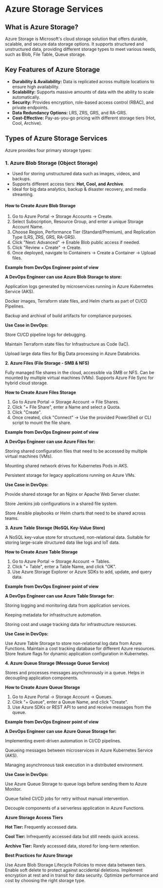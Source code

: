 # Azure Storage Services

## What is Azure Storage?
Azure Storage is Microsoft's cloud storage solution that offers durable, scalable, and secure data storage options. It supports structured and unstructured data, providing different storage types to meet various needs, such as Blob, File Table, Queue storage.

## Key Features of Azure Storage
- **Durability & Availability:** Data is replicated across multiple locations to ensure high availability.
- **Scalability:** Supports massive amounts of data with the ability to scale automatically.
- **Security:** Provides encryption, role-based access control (RBAC), and private endpoints.
- **Data Redundancy Options:** LRS, ZRS, GRS, and RA-GRS.
- **Cost-Effective:** Pay-as-you-go pricing with different storage tiers (Hot, Cool, Archive).

## Types of Azure Storage Services

Azure provides four primary storage types:

### 1. Azure Blob Storage (Object Storage)
- Used for storing unstructured data such as images, videos, and backups.
- Supports different access tiers: **Hot, Cool, and Archive**.
- Ideal for big data analytics, backup & disaster recovery, and media streaming.

#### How to Create Azure Blob Storage

1. Go to Azure Portal → Storage Accounts → Create.
2. Select Subscription, Resource Group, and enter a unique Storage Account Name.
3. Choose Region, Performance Tier (Standard/Premium), and Replication Type (LRS, ZRS, GRS, RA-GRS).
4. Click "Next: Advanced" → Enable Blob public access if needed.
5. Click "Review + Create" → Create.
6. Once deployed, navigate to Containers → Create a Container → Upload files.

**Example from DevOps Engineer point of view**

**A DevOps Engineer can use Azure Blob Storage to store:**

Application logs generated by microservices running in Azure Kubernetes Service (AKS).

Docker images, Terraform state files, and Helm charts as part of CI/CD Pipelines.

Backup and archival of build artifacts for compliance purposes.

**Use Case in DevOps:**

Store CI/CD pipeline logs for debugging.

Maintain Terraform state files for Infrastructure as Code (IaC).

Upload large data files for Big Data processing in Azure Databricks.

**2. Azure Files (File Storage - SMB & NFS)**

Fully managed file shares in the cloud, accessible via SMB or NFS.
Can be mounted by multiple virtual machines (VMs).
Supports Azure File Sync for hybrid cloud storage.

**How to Create Azure Files Storage**

1. Go to Azure Portal → Storage Account → File Shares.
2. Click "+ File Share", enter a Name and select a Quota.
3. Click "Create".
4. Once created, click "Connect" → Use the provided PowerShell or CLI script to mount the file share.

**Example from DevOps Engineer point of view**

**A DevOps Engineer can use Azure Files for:**

Storing shared configuration files that need to be accessed by multiple virtual machines (VMs).

Mounting shared network drives for Kubernetes Pods in AKS.

Persistent storage for legacy applications running on Azure VMs.

**Use Case in DevOps:**

Provide shared storage for an Nginx or Apache Web Server cluster.

Store Jenkins job configurations in a shared file system.

Store Ansible playbooks or Helm charts that need to be shared across teams.
   
**3. Azure Table Storage (NoSQL Key-Value Store)**
   
A NoSQL key-value store for structured, non-relational data.
Suitable for storing large-scale structured data like logs and IoT data.

**How to Create Azure Table Storage**

1. Go to Azure Portal → Storage Account → Tables.
2. Click "+ Table", enter a Table Name, and click "OK".
3. Use Azure Storage Explorer or Azure SDKs to add, update, and query data.

**Example from DevOps Engineer point of view**

**A DevOps Engineer can use Azure Table Storage for:**

Storing logging and monitoring data from application services.

Keeping metadata for infrastructure automation.

Storing cost and usage tracking data for infrastructure resources.

**Use Case in DevOps:**

Use Azure Table Storage to store non-relational log data from Azure Functions.
Maintain a cost tracking database for different Azure resources.
Store feature flags for dynamic application configuration in Kubernetes.
   
**4. Azure Queue Storage (Message Queue Service)**

Stores and processes messages asynchronously in a queue.
Helps in decoupling application components.

**How to Create Azure Queue Storage**

1. Go to Azure Portal → Storage Account → Queues.
2. Click "+ Queue", enter a Queue Name, and click "Create".
3. Use Azure SDKs or REST API to send and receive messages from the queue.

**Example from DevOps Engineer point of view**

**A DevOps Engineer can use Azure Queue Storage for:**

Implementing event-driven automation in CI/CD pipelines.

Queueing messages between microservices in Azure Kubernetes Service (AKS).

Managing asynchronous task execution in a distributed environment.

**Use Case in DevOps:**

Use Azure Queue Storage to queue logs before sending them to Azure Monitor.

Queue failed CI/CD jobs for retry without manual intervention.

Decouple components of a serverless application in Azure Functions.

**Azure Storage Access Tiers**

**Hot Tier:** Frequently accessed data.

**Cool Tier:** Infrequently accessed data but still needs quick access.

**Archive Tier:** Rarely accessed data, stored for long-term retention.

**Best Practices for Azure Storage**

Use Azure Blob Storage Lifecycle Policies to move data between tiers.
Enable soft delete to protect against accidental deletions.
Implement encryption at rest and in transit for data security.
Optimize performance and cost by choosing the right storage type.
